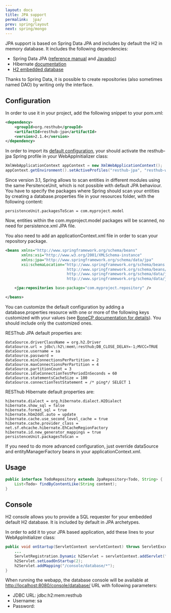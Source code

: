 ```yaml
---
layout: docs
title: JPA support
permalink:  jpa/
prev: spring/layout
next: spring/mongo
---
```


<div class="toc"></div>

JPA support is based on Spring Data JPA and includes by default the H2 in memory database. It includes the following dependencies:

* Spring Data JPA ([reference manual](http://static.springsource.org/spring-data/data-jpa/docs/current/reference/html/)
  and [Javadoc](http://static.springsource.org/spring-data/data-jpa/docs/current/api/))
* Hibernate [documentation](http://www.hibernate.org/docs.html)
* [H2 embedded database](http://www.h2database.com/html/main.html)

Thanks to Spring Data, it is possible to create repositories (also sometimes named DAO) by writing only the interface.

## Configuration

In order to use it in your project, add the following snippet to your pom.xml:

```xml
<dependency>
    <groupId>org.resthub</groupId>
    <artifactId>resthub-jpa</artifactId>
    <version>2.1.4</version>
</dependency>
```

In order to import its [default configuration](https://github.com/resthub/resthub-spring-stack/blob/master/resthub-jpa/src/main/resources/resthubContext.xml),
your should activate the resthub-jpa Spring profile in your WebAppInitializer class:

```java
XmlWebApplicationContext appContext = new XmlWebApplicationContext();
appContext.getEnvironment().setActiveProfiles("resthub-jpa", "resthub-web-server");
```

Since version 3.1, Spring allows to scan entities in different modules using the same PersitenceUnit,
which is not possible with default JPA behaviour. You have to specify the packages where Spring should
scan your entities by creating a database.properties file in your resources folder, with the following content:

```
persistenceUnit.packagesToScan = com.myproject.model
```

Now, entities within the com.myproject.model packages will be scanned, no need for persistence.xml JPA file.


You also need to add an applicationContext.xml file in order to scan your repository package.

```xml
<beans xmlns="http://www.springframework.org/schema/beans"
       xmlns:xsi="http://www.w3.org/2001/XMLSchema-instance"
       xmlns:jpa="http://www.springframework.org/schema/data/jpa"
       xsi:schemaLocation="http://www.springframework.org/schema/beans
                           http://www.springframework.org/schema/beans/spring-beans.xsd
                           http://www.springframework.org/schema/data/jpa
                           http://www.springframework.org/schema/data/jpa/spring-jpa.xsd">

    <jpa:repositories base-package="com.myproject.repository" />

</beans>
```

You can customize the default configuration by adding a database.properties resource with one or more of
the following keys customized with your values (see [BoneCP documentation for details](http://jolbox.com/)).
You should include only the customized ones.

RESThub JPA default properties are:

```
dataSource.driverClassName = org.h2.Driver
dataSource.url = jdbc\:h2\:mem\:resthub;DB_CLOSE_DELAY=-1;MVCC=TRUE
dataSource.username = sa
dataSource.password =
dataSource.minConnectionsPerPartition = 2
dataSource.maxConnectionsPerPartition = 4
dataSource.partitionCount = 3
dataSource.idleConnectionTestPeriodInSeconds = 60
dataSource.statementsCacheSize = 100
dataSource.connectionTestStatement = /* ping*/ SELECT 1
```

RESThub Hibernate default properties are:

```
hibernate.dialect = org.hibernate.dialect.H2Dialect
hibernate.show_sql = false
hibernate.format_sql = true
hibernate.hbm2ddl.auto = update
hibernate.cache.use_second_level_cache = true
hibernate.cache.provider_class = net.sf.ehcache.hibernate.EhCacheRegionFactory
hibernate.id.new_generator_mappings = true
persistenceUnit.packagesToScan =
```

If you need to do more advanced configuration, just override dataSource and entityManagerFactory beans in
your applicationContext.xml.

## Usage

```java
public interface TodoRepository extends JpaRepository<Todo, String> {
    List<Todo> findByContentLike(String content);
}
```

## Console

H2 console allows you to provide a SQL requester for your embedded default H2 database.
It is included by default in JPA archetypes.

In order to add it to your JPA based application, add these lines to your WebAppInitializer class:

```java
public void onStartup(ServletContext servletContext) throws ServletException {
    ...
    ServletRegistration.Dynamic h2Servlet = servletContext.addServlet("h2console", WebServlet.class);
    h2Servlet.setLoadOnStartup(2);
    h2Servlet.addMapping("/console/database/*");
}
```

When running the webapp, the database console will be available at <http://localhost:8080/console/database/>
URL with following parameters:

* JDBC URL: jdbc\:h2\:mem\:resthub
* Username: sa
* Password: